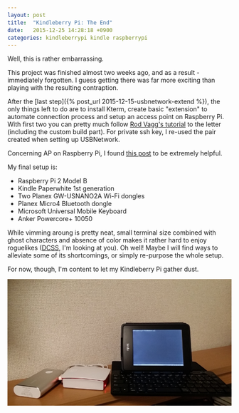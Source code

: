 ```yaml
---
layout: post
title:  "Kindleberry Pi: The End"
date:   2015-12-25 14:28:18 +0900
categories: kindleberrypi kindle raspberrypi
---
```

Well, this is rather embarrassing.

This project was finished almost two weeks ago, and as a result - immediately
forgotten. I guess getting there was far more exciting than playing with the 
resulting contraption.

After the [last step]({% post_url 2015-12-15-usbnetwork-extend %}), the only 
things 
left to do are to install Kterm, create basic "extension" to automate 
connection process and setup an access point on Raspberry Pi. With first two 
you can pretty much follow [Rod Vagg's tutorial][guide-link] to the letter
(including the custom build part). For private ssh key, I re-used the pair
created when setting up USBNetwork.

Concerning AP on Raspberry Pi, I found [this post][hostapd-link] to be extremely
helpful.

My final setup is:

* Raspberry Pi 2 Model B
* Kindle Paperwhite 1st generation
* Two Planex GW-USNANO2A Wi-Fi dongles
* Planex Micro4 Bluetooth dongle
* Microsoft Universal Mobile Keyboard
* Anker Powercore+ 10050

While vimming aroung is pretty neat, small terminal size combined with 
ghost characters and absence of color makes it rather hard to enjoy roguelikes 
([DCSS][dcss-link], I'm looking at you). Oh well! Maybe I will find ways to alleviate some of its shortcomings, or simply re-purpose the whole setup. 

For now, though, I'm content to let my Kindleberry Pi gather dust.

![Kindleberry Pi](/assets/kindleberry_pi.png)

[guide-link]: https://gist.github.com/rvagg/5095506
[hostapd-link]: http://cberner.com/2013/02/03/using-hostapd-on-ubuntu-to-create-a-wifi-access-point/
[dcss-link]: https://crawl.develz.org
